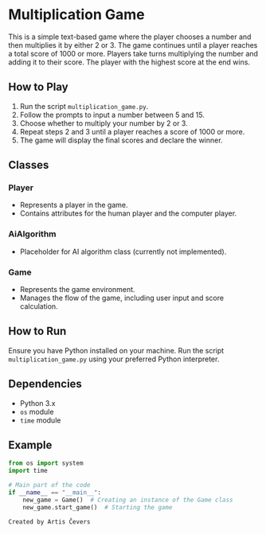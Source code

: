 # Multiplication Game

This is a simple text-based game where the player chooses a number and then multiplies it by either 2 or 3. The game continues until a player reaches a total score of 1000 or more. Players take turns multiplying the number and adding it to their score. The player with the highest score at the end wins.

## How to Play

1. Run the script `multiplication_game.py`.
2. Follow the prompts to input a number between 5 and 15.
3. Choose whether to multiply your number by 2 or 3.
4. Repeat steps 2 and 3 until a player reaches a score of 1000 or more.
5. The game will display the final scores and declare the winner.

## Classes

### Player

- Represents a player in the game.
- Contains attributes for the human player and the computer player.

### AiAlgorithm

- Placeholder for AI algorithm class (currently not implemented).

### Game

- Represents the game environment.
- Manages the flow of the game, including user input and score calculation.

## How to Run

Ensure you have Python installed on your machine. Run the script `multiplication_game.py` using your preferred Python interpreter.

## Dependencies

- Python 3.x
- `os` module
- `time` module

## Example

```python
from os import system
import time

# Main part of the code
if __name__ == "__main__":
    new_game = Game()  # Creating an instance of the Game class
    new_game.start_game()  # Starting the game

Created by Artis Čevers